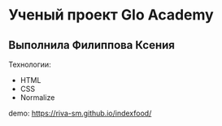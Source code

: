 # Ученый проект Glo Academy
## Выполнила Филиппова Ксения

Технологии:
- HTML
- CSS
- Normalize


demo: https://riva-sm.github.io/indexfood/
